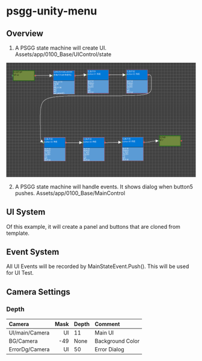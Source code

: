 # psgg-unity-menu

## Overview

1. A PSGG state machine will create UI.  
Assets/app/0100_Base/UIControl/state

![UI state machine](https://raw.githubusercontent.com/NNNIC/psgg-unity-menu/master/web/ui.png)

2. A PSGG state machine will handle events.
It shows dialog when button5 pushes.
Assets/app/0100_Base/MainControl  

## UI System

Of this example, it will create a panel and buttons that are cloned from template.

## Event System

All UI Events will be recorded by MainStateEvent.Push().
This will be used for UI Test.

## Camera Settings

### Depth

|Camera|Mask|Depth|Comment|
|:--|--:|:--|:--|
|UI/main/Camera|UI|11| Main UI |
|BG/Camera |-49|None| Background Color|
|ErrorDg/Camera|UI|50| Error Dialog|

